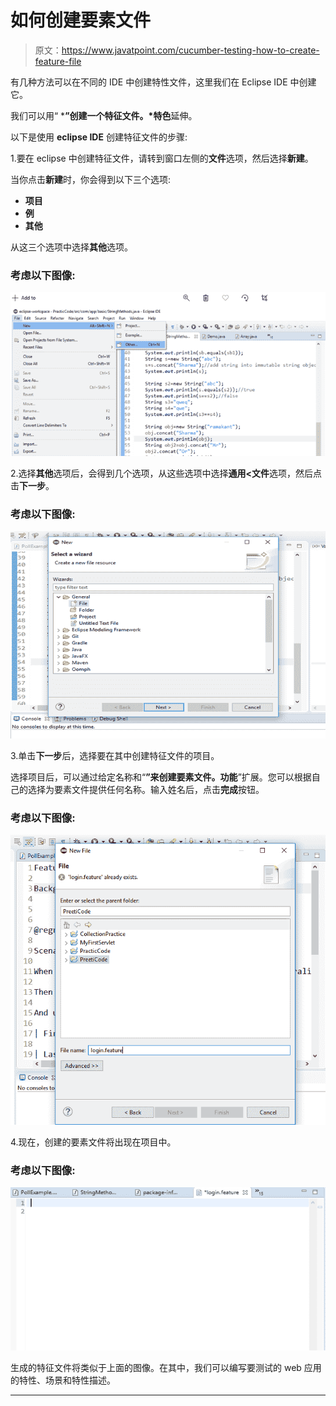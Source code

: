 # 如何创建要素文件

> 原文：<https://www.javatpoint.com/cucumber-testing-how-to-create-feature-file>

有几种方法可以在不同的 IDE 中创建特性文件，这里我们在 Eclipse IDE 中创建它。

我们可以用“ ***”创建一个特征文件。*特色**延伸。

以下是使用 **eclipse IDE** 创建特征文件的步骤:

1.要在 eclipse 中创建特征文件，请转到窗口左侧的**文件**选项，然后选择**新建**。

当你点击**新建**时，你会得到以下三个选项:

*   **项目**
*   **例**
*   **其他**

从这三个选项中选择**其他**选项。

### 考虑以下图像:

![How to create Feature File](img/1514bc76e9443403934931f2dd33eeea.png)

2.选择**其他**选项后，会得到几个选项，从这些选项中选择**通用<文件**选项，然后点击**下一步**。

### 考虑以下图像:

![How to create Feature File](img/4e9c9c05122a40730f404216cd358256.png)

3.单击**下一步**后，选择要在其中创建特征文件的项目。

选择项目后，可以通过给定名称和“**”来创建要素文件。功能**”扩展。您可以根据自己的选择为要素文件提供任何名称。输入姓名后，点击**完成**按钮。

### 考虑以下图像:

![How to create Feature File](img/835381b7ac75f4cf3bb8ff104883353a.png)

4.现在，创建的要素文件将出现在项目中。

### 考虑以下图像:

![How to create Feature File](img/83da7fb26c41a6e6fe883dac9cbb0c86.png)

生成的特征文件将类似于上面的图像。在其中，我们可以编写要测试的 web 应用的特性、场景和特性描述。

* * *